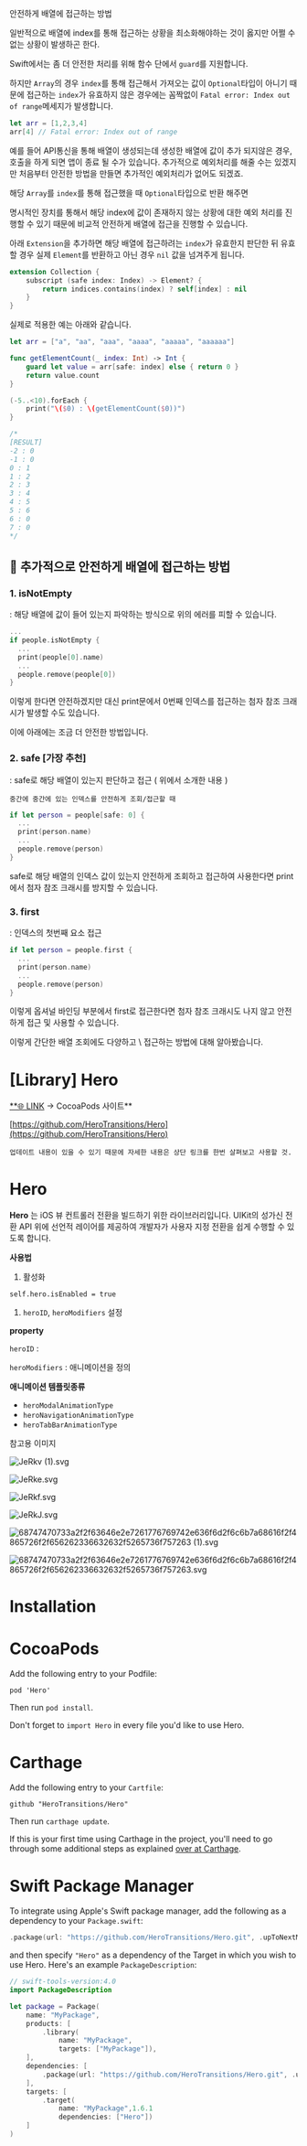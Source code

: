 안전하게 배열에 접근하는 방법

일반적으로 배열에 index를 통해 접근하는 상황을 최소화해야하는 것이 옳지만 어쩔 수 없는 상황이 발생하곤 한다.

Swift에서는 좀 더 안전한 처리를 위해 함수 단에서 `guard`를 지원합니다.

하지만 `Array`의 경우 `index`를 통해 접근해서 가져오는 값이 `Optional`타입이 아니기 때문에 접근하는 `index`가 유효하지 않은 경우에는 꼼짝없이 `Fatal error: Index out of range`메세지가 발생합니다.

```swift
let arr = [1,2,3,4]
arr[4] // Fatal error: Index out of range
```

예를 들어 API통신을 통해 배열이 생성되는데 생성한 배열에 값이 추가 되지않은 경우, 호출을 하게 되면 앱이 종료 될 수가 있습니다. 추가적으로 예외처리를 해줄 수는 있겠지만 처음부터 안전한 방법을 만들면 추가적인 예외처리가 없어도 되겠죠.

해당 `Array`를 `index`를 통해 접근했을 때 `Optional`타입으로 반환 해주면

명시적인 장치를 통해서 해당 index에 값이 존재하지 않는 상황에 대한 예외 처리를 진행할 수 있기 때문에 비교적 안전하게 배열에 접근을 진행할 수 있습니다.

아래 `Extension`을 추가하면 해당 배열에 접근하려는 `index`가 유효한지 판단한 뒤 유효할 경우 실제 `Element`를 반환하고 아닌 경우 `nil` 값을 넘겨주게 됩니다.

```swift
extension Collection {
    subscript (safe index: Index) -> Element? {
        return indices.contains(index) ? self[index] : nil
    }
}
```

실제로 적용한 예는 아래와 같습니다.

```swift
let arr = ["a", "aa", "aaa", "aaaa", "aaaaa", "aaaaaa"]

func getElementCount(_ index: Int) -> Int {
    guard let value = arr[safe: index] else { return 0 }
    return value.count
}

(-5..<10).forEach {
    print("\($0) : \(getElementCount($0))")
}

/*
[RESULT]
-2 : 0
-1 : 0
0 : 1
1 : 2
2 : 3
3 : 4
4 : 5
5 : 6
6 : 0
7 : 0
*/

```

## 📌 추가적으로 안전하게 배열에 접근하는 방법

### **1. isNotEmpty**

: 해당 배열에 값이 들어 있는지 파악하는 방식으로 위의 에러를 피할 수 있습니다.

```swift
...
if people.isNotEmpty {
  ...
  print(people[0].name)
  ...
  people.remove(people[0])
}
```

이렇게 한다면 안전하겠지만 대신 print문에서 0번째 인덱스를 접근하는 첨자 참조 크래시가 발생할 수도 있습니다.

이에 아래에는 조금 더 안전한 방법입니다.

### **2. safe [가장 추천]**

: safe로 해당 배열이 있는지 판단하고 접근 ( 위에서 소개한 내용 )

`중간에 중간에 있는 인덱스를 안전하게 조회/접근할 때`

```swift
if let person = people[safe: 0] {
  ...
  print(person.name)
  ...
  people.remove(person)
}
```

safe로 해당 배열의 인덱스 값이 있는지 안전하게 조회하고 접근하여 사용한다면 print에서 첨자 참조 크래시를 방지할 수 있습니다.

### **3. first**

: 인덱스의 첫번째 요소 접근

```swift
if let person = people.first {
  ...
  print(person.name)
  ...
  people.remove(person)
}
```

이렇게 옵셔널 바인딩 부분에서 first로 접근한다면 첨자 참조 크래시도 나지 않고 안전하게 접근 및 사용할 수 있습니다.

이렇게 간단한 배열 조회에도 다양하고 \ 접근하는 방법에 대해 알아봤습니다.

# [Library] **Hero**

[\*\*🌐 LINK](https://cocoapods.org/pods/Hero) → CocoaPods 사이트\*\*

[https://github.com/HeroTransitions/Hero](https://github.com/HeroTransitions/Hero)

`업데이트 내용이 있을 수 있기 때문에 자세한 내용은 상단 링크를 한번 살펴보고 사용할 것.`

# Hero

**Hero** 는 iOS 뷰 컨트롤러 전환을 빌드하기 위한 라이브러리입니다. UIKit의 성가신 전환 API 위에 선언적 레이어를 제공하여 개발자가 사용자 지정 전환을 쉽게 수행할 수 있도록 합니다.

**사용법**

1. 활성화

`self.hero.isEnabled = true`

1. `heroID`, `heroModifiers` 설정

**property**

`heroID` :

`heroModifiers` : 애니메이션을 정의

**애니메이션 템플릿종류**

- `heroModalAnimationType`
- `heroNavigationAnimationType`
- `heroTabBarAnimationType`

참고용 이미지

![JeRkv (1).svg](<https://s3-us-west-2.amazonaws.com/secure.notion-static.com/ea2bc88f-cbdd-41db-a33b-dced027e9f5b/JeRkv_(1).svg>)

![JeRke.svg](https://s3-us-west-2.amazonaws.com/secure.notion-static.com/d7934878-5333-4a7b-9161-7e09e1e7e080/JeRke.svg)

![JeRkf.svg](https://s3-us-west-2.amazonaws.com/secure.notion-static.com/0a577e50-6a2f-4b88-8df4-6bbd10abd14f/JeRkf.svg)

![JeRkJ.svg](https://s3-us-west-2.amazonaws.com/secure.notion-static.com/74bfdd22-b6ce-4df5-ad9f-15a8163bdcfe/JeRkJ.svg)

![68747470733a2f2f63646e2e7261776769742e636f6d2f6c6b7a68616f2f4865726f2f656262336632632f5265736f757263 (1).svg](<https://s3-us-west-2.amazonaws.com/secure.notion-static.com/c84f6f7e-3b43-4c6f-a92a-bbe1e39b2171/68747470733a2f2f63646e2e7261776769742e636f6d2f6c6b7a68616f2f4865726f2f656262336632632f5265736f757263_(1).svg>)

![68747470733a2f2f63646e2e7261776769742e636f6d2f6c6b7a68616f2f4865726f2f656262336632632f5265736f757263.svg](https://s3-us-west-2.amazonaws.com/secure.notion-static.com/6e9e4dd6-8deb-478d-a7ab-cd76b80cff43/68747470733a2f2f63646e2e7261776769742e636f6d2f6c6b7a68616f2f4865726f2f656262336632632f5265736f757263.svg)

# Installation

# CocoaPods

Add the following entry to your Podfile:

`pod 'Hero'`

Then run `pod install`.

Don't forget to `import Hero` in every file you'd like to use Hero.

# Carthage

Add the following entry to your `Cartfile`:

```
github "HeroTransitions/Hero"
```

Then run `carthage update`.

If this is your first time using Carthage in the project, you'll need to go through some additional steps as explained [over at Carthage](https://github.com/Carthage/Carthage#adding-frameworks-to-an-application).

# Swift Package Manager

To integrate using Apple's Swift package manager, add the following as a dependency to your `Package.swift`:

```swift
.package(url: "https://github.com/HeroTransitions/Hero.git", .upToNextMajor(from: "1.3.0"))
```

and then specify `"Hero"` as a dependency of the Target in which you wish to use Hero. Here's an example `PackageDescription`:

```swift
// swift-tools-version:4.0
import PackageDescription

let package = Package(
    name: "MyPackage",
    products: [
        .library(
            name: "MyPackage",
            targets: ["MyPackage"]),
    ],
    dependencies: [
        .package(url: "https://github.com/HeroTransitions/Hero.git", .upToNextMajor(from: "1.6.1"))
    ],
    targets: [
        .target(
            name: "MyPackage",1.6.1
            dependencies: ["Hero"])
    ]
)
```
